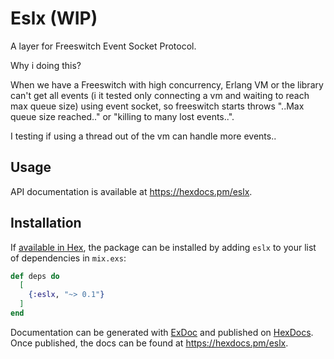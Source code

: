 # Eslx (WIP)

A layer for Freeswitch Event Socket Protocol.

Why i doing this?

When we have a Freeswitch with high concurrency, Erlang VM or the library
can't get all events (i it tested only connecting a vm and waiting to reach max queue size)
using event socket, so freeswitch starts throws "..Max queue size reached.."
or "killing to many lost events..".

I testing if using a thread out of the vm can handle more events..

## Usage

API documentation is available at <https://hexdocs.pm/eslx>.

## Installation

If [available in Hex](https://hex.pm/docs/publish), the package can be installed
by adding `eslx` to your list of dependencies in `mix.exs`:

```elixir
def deps do
  [
    {:eslx, "~> 0.1"}
  ]
end
```

Documentation can be generated with [ExDoc](https://github.com/elixir-lang/ex_doc)
and published on [HexDocs](https://hexdocs.pm). Once published, the docs can
be found at <https://hexdocs.pm/eslx>.

